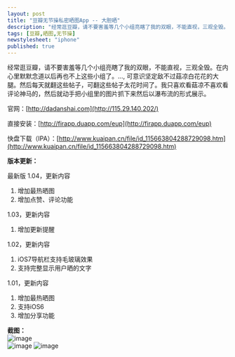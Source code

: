 ```yaml
---
layout: post
title: "豆瓣无节操私密晒图App -- 大胆晒"
description: "经常逛豆瓣，请不要害羞等几个小组亮瞎了我的双眼，不能直视，三观全毁。在内心里默默念道以后再也不上这些小组了。..., 可意识坚定敌不过菇凉白花花的大腿。然后每天就翻这些帖子，可翻这些帖子太花时间了。我只喜欢看菇凉不喜欢看评论神马的，然后就动手把小组里的图片抓下来然后以瀑布流的形式展示。"
tags: [豆瓣,晒图,无节操]
newstylesheet: "iphone"
published: true
---
```


经常逛豆瓣，请不要害羞等几个小组亮瞎了我的双眼，不能直视，三观全毁。在内心里默默念道以后再也不上这些小组了。..., 可意识坚定敌不过菇凉白花花的大腿。然后每天就翻这些帖子，可翻这些帖子太花时间了。我只喜欢看菇凉不喜欢看评论神马的，然后就动手把小组里的图片抓下来然后以瀑布流的形式展示。

官网：[http://dadanshai.com](http://115.29.140.202/)

直接安装：[http://firapp.duapp.com/eup](http://firapp.duapp.com/eup)

快盘下载（IPA）：[http://www.kuaipan.cn/file/id_115663804288729098.htm](http://www.kuaipan.cn/file/id_115663804288729098.htm)

**版本更新：**  

最新版 1.04，更新内容  
1. 增加最热晒图  
2. 增加点赞、评论功能

1.03，更新内容  
1. 增加更新提醒

1.02，更新内容  
1. iOS7导航栏支持毛玻璃效果  
2. 支持完整显示用户晒的文字  
  
1.01，更新内容  
1. 增加最热晒图  
2. 支持iOS6
3. 增加分享功能  
  
**截图：**  
![image](http://app.wapx.cn/appfile//864c09b8d7bee838aaa0300088b692fa/image1.png?03221943097166108075)  
![image](http://app.wapx.cn/appfile//864c09b8d7bee838aaa0300088b692fa/image2.png?03221942598079208497)
![image](http://images.feng.com/data/attachment/forum/201403/22/235319at5fe8fktffrs5wx.jpg)
